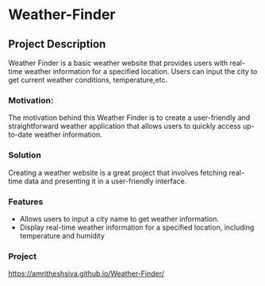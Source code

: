 # Weather-Finder
## Project Description
Weather Finder is a basic weather website that provides users with real-time weather information for a specified location. Users can input the city to get current weather conditions, temperature,etc.
### Motivation:
The motivation behind this Weather Finder is to create a user-friendly and straightforward weather application that allows users to quickly access up-to-date weather information.
### Solution
Creating a weather website is a great project that involves fetching real-time data and presenting it in a user-friendly interface.
### Features
- Allows users to input a city name to get weather information.
- Display real-time weather information for a specified location, including temperature and humidity
### Project
https://amritheshsiva.github.io/Weather-Finder/

